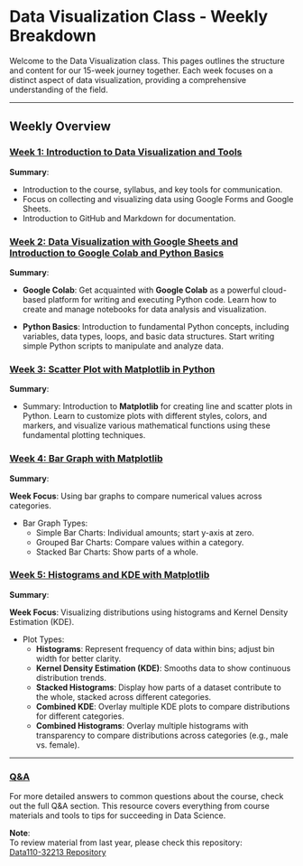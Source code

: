 # Data Visualization Class - Weekly Breakdown

Welcome to the Data Visualization class. This pages outlines the structure and content for our 15-week journey together. Each week focuses on a distinct aspect of data visualization, providing a comprehensive understanding of the field.

---

## Weekly Overview


 ### [Week 1: Introduction to Data Visualization and Tools](Week1.md)
 **Summary**:
- Introduction to the course, syllabus, and key tools for communication.
- Focus on collecting and visualizing data using Google Forms and Google Sheets.
- Introduction to GitHub and Markdown for documentation.

### [Week 2: Data Visualization with Google Sheets and Introduction to Google Colab and Python Basics](Week2.md)
**Summary**: 
- **Google Colab**: Get acquainted with **Google Colab** as a powerful cloud-based platform for writing and executing Python code. Learn how to create and manage notebooks for data analysis and visualization.

- **Python Basics**: Introduction to fundamental Python concepts, including variables, data types, loops, and basic data structures. Start writing simple Python scripts to manipulate and analyze data.


### [Week 3: Scatter Plot with Matplotlib in Python](week3.md)
**Summary**:
- Summary: Introduction to **Matplotlib** for creating line and scatter plots in Python. Learn to customize plots with different styles, colors, and markers, and visualize various mathematical functions using these fundamental plotting techniques.


### [Week 4: Bar Graph with Matplotlib](week4.md)

**Summary**:

**Week Focus**: Using bar graphs to compare numerical values across categories.
- Bar Graph Types:
  -  Simple Bar Charts: Individual amounts; start y-axis at zero.
  -   Grouped Bar Charts: Compare values within a category.
  -   Stacked Bar Charts: Show parts of a whole.



### [Week 5: Histograms and KDE with Matplotlib](Week5.md)

**Summary**:

**Week Focus**: Visualizing distributions using histograms and Kernel Density Estimation (KDE).
- Plot Types:
  - **Histograms**: Represent frequency of data within bins; adjust bin width for better clarity.
  - **Kernel Density Estimation (KDE)**: Smooths data to show continuous distribution trends.
  - **Stacked Histograms**: Display how parts of a dataset contribute to the whole, stacked across different categories.
  - **Combined KDE**: Overlay multiple KDE plots to compare distributions for different categories.
  - **Combined Histograms**: Overlay multiple histograms with transparency to compare distributions across categories (e.g., male vs. female).

-----------

### [Q&A](Q&A.md)

For more detailed answers to common questions about the course, check out the full Q&A section. This resource covers everything from course materials and tools to tips for succeeding in Data Science.







**Note**:  
To review material from last year, please check this repository:  
[Data110-32213 Repository](https://github.com/Reben80/Data110-32213)


